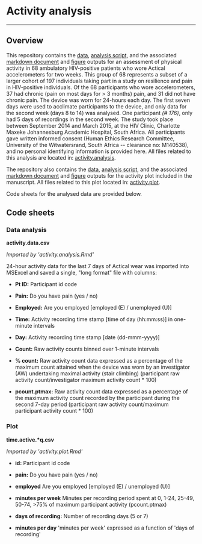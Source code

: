 # Activity analysis
***

## Overview
This repository contains the [data](./activity.analysis/data/), [analysis script](./activity.analysis/activity.analysis.Rmd), and the associated [markdown document](./activity.analysis/activity.analysis.md) and [figure](./activity.analysis/figures/) outputs for an assessment of physical activity in 68 ambulatory HIV-positive patients who wore Actical accelerometers for two weeks. This group of 68 represents a subset of a larger cohort of 197 individuals taking part in a study on resilience and pain in HIV-positive individuals. Of the 68 participants who wore accelerometers, 37 had chronic (pain on most days for > 3 months) pain, and 31 did not have chronic pain. The device was worn for 24-hours each day. The first seven days were used to acclimate participants to the device, and only data for the second week (days 8 to 14) was analysed. One participant *(# 176)*, only had 5 days of recordings in the second week. The study took place between September 2014 and March 2015, at the HIV Clinic, Charlotte Maxeke Johannesburg Academic Hospital, South Africa. All participants gave written informed consent (Human Ethics Research Committee, University of the Witwatersrand, South Africa -- clearance no: M140538), and no personal identifying information is provided here. All files related to this analysis are located in: [activity.analysis](./activity.analysis). 

The repository also contains the [data](./activity.plot/data/), [analysis script](./activity.plot/activity.plot.Rmd), and the associated  [markdown document](./activity.plot/activity.plot.md) and [figure](./activity.plot/figures/) outputs for the activity plot included in the manuscript. All files related to this plot located in: [activity.plot](./activity.plot). 

Code sheets for the analysed data are provided below.

## Code sheets
### Data analysis
**activity.data.csv**  

_Imported by 'activity.analysis.Rmd'_  

24-hour activity data for the last 7 days of Actical wear was imported into MSExcel and saved a single, "long format" file with columns:

- **Pt ID:** Participant id code

- **Pain:** Do you have pain (yes / no)

- **Employed:** Are you employed [employed (E) / unemployed (U)]

- **Time:** Activity recording time stamp [time of day (hh:mm:ss)] in one-minute intervals	

- **Day:** Activity recording time stamp [date (dd-mmm-yyyy)]	

- **Count:** Raw activity counts binned over 1-minute intervals

- **% count:** Raw activity count data expressed as a percentage of the maximum count attained when the device was worn by an investigator (AW) undertaking maximal activity (stair climbing) (participant raw activity count/investigator maximum activity count * 100)

- **pcount.ptmax:** Raw activity count data expressed as a percentage of the maximum activity count recorded by the participant during the second 7-day period (participant raw activity count/maximum participant activity count * 100) 

### Plot
**time.active.\*q.csv** 

_Imported by 'activity.plot.Rmd'_  

- **id:** Participant id code

- **pain:** Do you have pain (yes / no)

- **employed** Are you employed [employed (E) / unemployed (U)]

- **minutes per week** Minutes per recording period spent at 0, 1-24, 25-49, 50-74, >75% of maximum participant activity (pcount.ptmax)

- **days of recording:** Number of recording days (5 or 7)

- **minutes per day** 'minutes per week' expressed as a function of 'days of recording'
